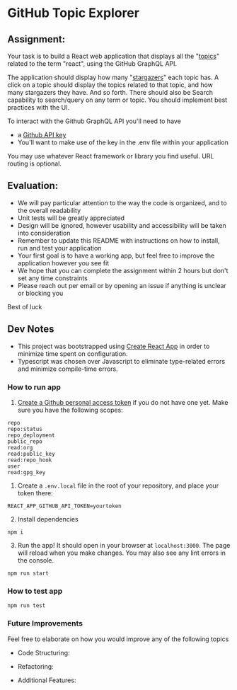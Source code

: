 # GitHub Topic Explorer

## Assignment:

Your task is to build a React web application that displays all the "[topics](https://docs.github.com/en/free-pro-team@latest/graphql/reference/objects#topic)" related to the term "react", using the GitHub GraphQL API.

The application should display how many "[stargazers](https://docs.github.com/en/free-pro-team@latest/graphql/reference/objects#stargazerconnection)" each topic has. A click on a topic should display the topics related to that topic, and how many stargazers they have. And so forth. There should also be Search capability to search/query on any term or topic. You should implement best practices with the UI. 

To interact with the Github GraphQL API you'll need to have
  * a [Github API key](https://docs.github.com/en/free-pro-team@latest/graphql/guides/forming-calls-with-graphql#authenticating-with-graphql)
  * You'll want to make use of the key in the .env file within your application

You may use whatever React framework or library you find useful. URL routing is optional.


## Evaluation:

* We will pay particular attention to the way the code is organized, and to the overall readability
* Unit tests will be greatly appreciated
* Design will be ignored, however usability and accessibility will be taken into consideration
* Remember to update this README with instructions on how to install, run and test your application
* Your first goal is to have a working app, but feel free to improve the application however you see fit
* We hope that you can complete the assignment within 2 hours but don't set any time constraints
* Please reach out per email or by opening an issue if anything is unclear or blocking you

Best of luck

## Dev Notes

* This project was bootstrapped using [Create React App](https://create-react-app.dev/) in order to minimize time spent on configuration.
* Typescript was chosen over Javascript to eliminate type-related errors and minimize compile-time errors.

### How to run app

1. [Create a Github personal access token](https://docs.github.com/en/authentication/keeping-your-account-and-data-secure/creating-a-personal-access-token) if you do not have one yet. Make sure you have the following scopes:
```
repo
repo:status
repo_deployment
public_repo
read:org
read:public_key
read:repo_hook
user
read:gpg_key
```
  1. Create a `.env.local` file in the root of your repository, and place your token there:
```
REACT_APP_GITHUB_API_TOKEN=yourtoken
```

2. Install dependencies

```
npm i
```

3. Run the app! It should open in your browser at `localhost:3000`. The page will reload when you make changes. You may also see any lint errors in the console.
```
npm run start
```

### How to test app
```npm run test```

### Future Improvements

Feel free to elaborate on how you would improve any of the following topics 

* Code Structuring:

* Refactoring:

* Additional Features:

